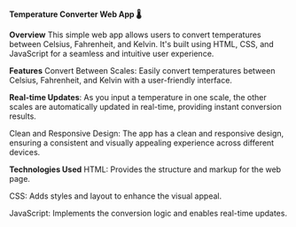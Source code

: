 **Temperature Converter Web App 🌡️**

**Overview**
This simple web app allows users to convert temperatures between Celsius, Fahrenheit, and Kelvin. It's built using HTML, CSS, and JavaScript for a seamless and intuitive user experience.

**Features**
Convert Between Scales: Easily convert temperatures between Celsius, Fahrenheit, and Kelvin with a user-friendly interface.

**Real-time Updates**: As you input a temperature in one scale, the other scales are automatically updated in real-time, providing instant conversion results.

Clean and Responsive Design: The app has a clean and responsive design, ensuring a consistent and visually appealing experience across different devices.

**Technologies Used**
HTML: Provides the structure and markup for the web page.

CSS: Adds styles and layout to enhance the visual appeal.

JavaScript: Implements the conversion logic and enables real-time updates.







